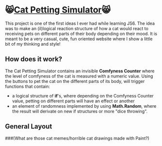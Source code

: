 

# :smile_cat:[Cat Petting Simulator](https://ctalloc.github.io/Cat-Petting-Simulator/):smile_cat:

This project is one of the first ideas I ever had while learning JS6. The idea was to make an (il)logical reaction structure of how a cat would react to receiving pets on different parts of their body depending on their mood. It is meant to be a very casual, cute, fun oriented website where I show a little bit of my thinking and style!

## How does it work?

The Cat Petting Simulator contains an invisible **Comfyness Counter** where the level of comfyness of the cat is measured with a numeric value. Using the buttons to pet the cat on the different parts of its body, will trigger functions that contain:
  - a logical structure of **if**'s, where depending on the Comfyness Counter value, petting on different parts will have an effect or another
  - an element of randomness implemented by using **Math.Random**, where the result will derivate on new if structures or more "dice throwing".

## General Layout
###(What are those cat memes/horrible cat drawings made with Paint?)






